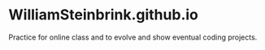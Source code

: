 # WilliamSteinbrink.github.io

Practice for online class and to evolve and show eventual coding projects.
